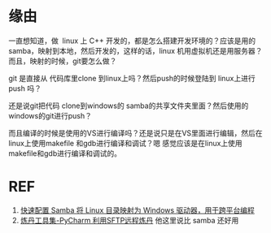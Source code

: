 


# 缘由


一直想知道，做  linux 上 C++ 开发的，都是怎么搭建开发环境的？应该是用的samba，映射到本地，然后开发的，这样的话，linux 机用虚拟机还是用服务器？而且，映射的时候，git要怎么做？

git 是直接从 代码库里clone 到linux上吗？然后push的时候登陆到 linux上进行 push 吗？

还是说git把代码 clone到windows的 samba的共享文件夹里面？然后使用的windows的git进行push？

而且编译的时候是使用的VS进行编译吗？还是说只是在VS里面进行编辑，然后在linux上使用makefile 和gdb进行编译和调试？嗯 感觉应该是在linux上使用makefile和gdb进行编译和调试的。








# REF

1. [快速配置 Samba 将 Linux 目录映射为 Windows 驱动器，用于跨平台编程](http://zyan.cc/samba_linux_windows/)
2. [炼丹工具集-PyCharm 利用SFTP远程炼丹](https://zhuanlan.zhihu.com/p/37361332) 他这里说比 samba 还好用
